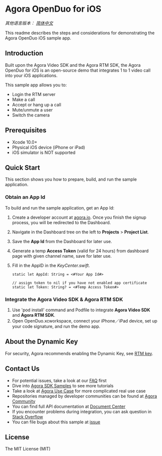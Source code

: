 # Agora OpenDuo for iOS

*其他语言版本： [简体中文](README.zh.md)*

This readme describes the steps and considerations for demonstrating the Agora OpenDuo iOS sample app.

## Introduction

Built upon the Agora Video SDK and the Agora RTM SDK, the Agora OpenDuo for iOS is an open-source demo that integrates 1 to 1 video call into your iOS applications.

This sample app allows you to:

- Login the RTM server
- Make a call
- Accept or hang up a call
- Mute/unmute a user
- Switch the camera

## Prerequisites

- Xcode 10.0+
- Physical iOS device (iPhone or iPad)
- iOS simulator is NOT supported

## Quick Start

This section shows you how to prepare, build, and run the sample application.

### Obtain an App Id

To build and run the sample application, get an App Id:

1. Create a developer account at [agora.io](https://dashboard.agora.io/signin/). Once you finish the signup process, you will be redirected to the Dashboard.
2. Navigate in the Dashboard tree on the left to **Projects** > **Project List**.
3. Save the **App Id** from the Dashboard for later use.
4. Generate a temp **Access Token** (valid for 24 hours) from dashboard page with given channel name, save for later use.
5. Fill in the AppID in the *KeyCenter.swift*.

    ``` 
    static let AppId: String = <#Your App Id#>
    
    // assign token to nil if you have not enabled app certificate
    static let Token: String? = <#Temp Access Token#>
    ```

### Integrate the Agora Video SDK & Agora RTM SDK

1. Use 'pod install' command and Podfile to integrate **Agora Video SDK** and **Agora RTM SDK**.
2. Open OpenDuo.xcworkspace, connect your iPhone／iPad device, set up your code signature, and run the demo app.

## About the Dynamic Key

For security, Agora recommends enabling the Dynamic Key, see [RTM key](https://docs.agora.io/cn/Real-time-Messaging/RTM_key?platform=All%20Platforms).

## Contact Us

- For potential issues, take a look at our [FAQ](https://docs.agora.io/en/faq) first
- Dive into [Agora SDK Samples](https://github.com/AgoraIO) to see more tutorials
- Take a look at [Agora Use Case](https://github.com/AgoraIO-usecase) for more complicated real use case
- Repositories managed by developer communities can be found at [Agora Community](https://github.com/AgoraIO-Community)
- You can find full API documentation at [Document Center](https://docs.agora.io/en/)
- If you encounter problems during integration, you can ask question in [Stack Overflow](https://stackoverflow.com/questions/tagged/agora.io)
- You can file bugs about this sample at [issue](https://github.com/AgoraIO/Basic-Video-Call/issues)

## License

The MIT License (MIT)

